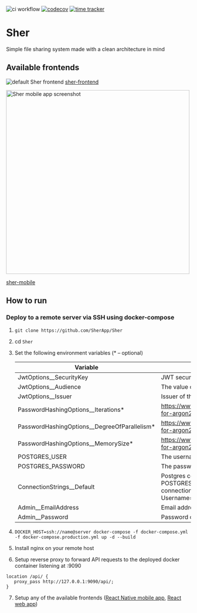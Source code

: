 ![ci workflow](https://github.com/SherApp/Sher/actions/workflows/ci.yml/badge.svg) [![codecov](https://codecov.io/gh/SherApp/Sher/branch/main/graph/badge.svg?token=UGSWHXITPW)](https://codecov.io/gh/SherApp/Sher) [![time tracker](https://wakatime.com/badge/github/SherApp/Sher.svg)](https://wakatime.com/badge/github/SherApp/Sher)
# Sher
Simple file sharing system made with a clean architecture in mind

## Available frontends
![default Sher frontend](https://user-images.githubusercontent.com/12448522/128311281-9143c2df-4cea-4304-9bec-d5cbdc31a6ef.gif)
[sher-frontend](https://github.com/SherApp/sher-frontend)

<img src="https://user-images.githubusercontent.com/12448522/128312794-bfe7c3cd-a830-4f28-952b-81acbf667528.jpg" width="500" alt="Sher mobile app screenshot" />

[sher-mobile](https://github.com/SherApp/sher-mobile)

## How to run
### Deploy to a remote server via SSH using docker-compose
1. `git clone https://github.com/SherApp/Sher`
2. cd `Sher`
3. Set the following environment variables (* – optional)

   | Variable | Explanation |
   | -------- | ----- |
   | JwtOptions__SecurityKey | JWT security key (suggested 512 bits) |
   | JwtOptions__Audience | The value of audience claim, can be public domain URL |
   | JwtOptions__Issuer | Issuer of the token, can be API url |
   | PasswordHashingOptions__Iterations* | https://www.twelve21.io/how-to-choose-the-right-parameters-for-argon2/ |
   | PasswordHashingOptions__DegreeOfParallelism* | https://www.twelve21.io/how-to-choose-the-right-parameters-for-argon2/ |
   | PasswordHashingOptions__MemorySize* | https://www.twelve21.io/how-to-choose-the-right-parameters-for-argon2/ |
   | POSTGRES_USER | The username of postgres user |
   | POSTGRES_PASSWORD | The password of postgres user |
   | ConnectionStrings__Default | Postgres connection string. For example, given POSTGRES_USER=sher and POSTGRES_PASSWORD=xsaJSlq8 the connection string would be Username=sher;Password=xsaJSlq8;Server=postgres;Database=sher |
   | Admin__EmailAddress | Email address of the admin account |
   | Admin__Password | Password of the admin account |
4. `DOCKER_HOST=ssh://name@server docker-compose -f docker-compose.yml -f docker-compose.production.yml up -d --build`
5. Install nginx on your remote host
6. Setup reverse proxy to forward API requests to the deployed docker container listening at :9090
```
location /api/ {
   proxy_pass http://127.0.0.1:9090/api/;
}
```
7. Setup any of the available frontends ([React Native mobile app](https://github.com/SherApp/sher-mobile), [React web app](https://github.com/SherApp/sher-frontend))
